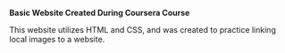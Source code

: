**Basic Website Created During Coursera Course**

This website utilizes HTML and CSS, and was created to practice linking local images to a website.
